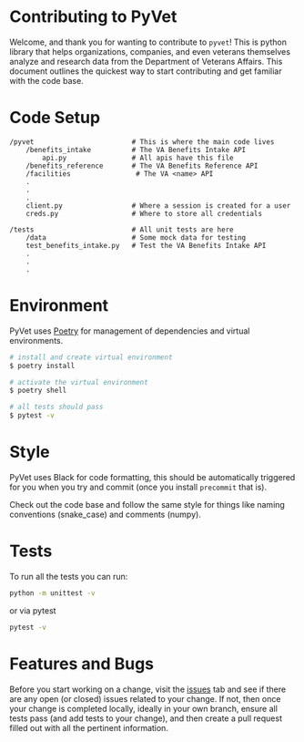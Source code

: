 # Contributing to PyVet

Welcome, and thank you for wanting to contribute to `pyvet`! This is python library that helps organizations, companies, and even veterans themselves analyze and research data from the Department of Veterans Affairs. This document outlines the quickest way to start contributing and get familiar with the code base.

# Code Setup
```
/pyvet                        # This is where the main code lives
    /benefits_intake          # The VA Benefits Intake API
        api.py                # All apis have this file
    /benefits_reference       # The VA Benefits Reference API
    /facilities                # The VA <name> API
    .
    .
    .
    client.py                 # Where a session is created for a user
    creds.py                  # Where to store all credentials

/tests                        # All unit tests are here
    /data                     # Some mock data for testing
    test_benefits_intake.py   # Test the VA Benefits Intake API
    .
    .
    .
```

# Environment
PyVet uses [Poetry](https://python-poetry.org) for management of dependencies and virtual environments.
```bash
# install and create virtual environment
$ poetry install

# activate the virtual environment
$ poetry shell

# all tests should pass
$ pytest -v
```

# Style
PyVet uses Black for code formatting, this should be automatically triggered for you when you try and commit (once you install `precommit` that is).

Check out the code base and follow the same style for things like naming conventions (snake_case) and comments (numpy).

# Tests
To run all the tests you can run:

```bash
python -m unittest -v
```

or via pytest

```bash
pytest -v
```

# Features and Bugs

Before you start working on a change, visit the [issues](https://github.com/cterrazas2/pyvet/issues) tab and see if there are any open (or closed) issues related to your change. If not, then once your change is completed locally, ideally in your own branch, ensure all tests pass (and add tests to your change), and then create a pull request filled out with all the pertinent information.
